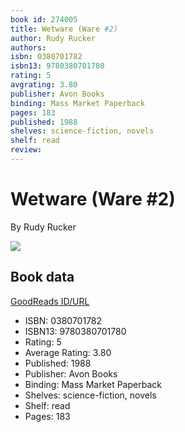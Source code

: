 ```yaml
---
book id: 274005
title: Wetware (Ware #2)
author: Rudy Rucker
authors: 
isbn: 0380701782
isbn13: 9780380701780
rating: 5
avgrating: 3.80
publisher: Avon Books
binding: Mass Market Paperback
pages: 183
published: 1988
shelves: science-fiction, novels
shelf: read
review: 
---
```


# Wetware (Ware #2)

By Rudy Rucker

![](https://i.gr-assets.com/images/S/compressed.photo.goodreads.com/books/1390015769l/274005.jpg)

## Book data

[GoodReads ID/URL](https://www.goodreads.com/book/show/274005)

- ISBN: 0380701782
- ISBN13: 9780380701780
- Rating: 5
- Average Rating: 3.80
- Published: 1988
- Publisher: Avon Books
- Binding: Mass Market Paperback
- Shelves: science-fiction, novels
- Shelf: read
- Pages: 183

